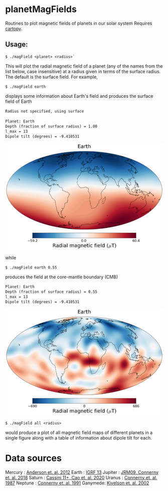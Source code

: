 # planetMagFields

Routines to plot magnetic fields of planets in our solar system
Requires [cartopy](https://scitools.org.uk/cartopy/docs/latest/).

## Usage:

```
$ ./magField <planet> <radius>`
```

This will plot the radial magnetic field of a planet (any of the names from the list
below, case insensitive) at a radius given in terms of the surface radius. The default
is the surface field. For example,

```
$ ./magField earth
```

displays some information about Earth's field and produces the surface field of Earth 

```
Radius not specified, using surface

Planet: Earth
Depth (fraction of surface radius) = 1.00
l_max = 13
Dipole tilt (degrees) = -9.410531
```

![Earth's field](/images/br_earth.png)

while

```
$ ./magField earth 0.55
```

produces the field at the core-mantle boundary (CMB)

```
Planet: Earth
Depth (fraction of surface radius) = 0.55
l_max = 13
Dipole tilt (degrees) = -9.410531
```

![Earth's CMB field](/images/br_earth_cmb.png)

```
$ ./magField all <radius>
```

would produce a plot of all magnetic field maps of different planets in a single figure
along with a table of information about dipole tilt for each.

# Data sources

Mercury : [Anderson et. al. 2012](https://doi.org/10.1029/2012JE004159)
Earth   : [IGRF 13](https://www.ngdc.noaa.gov/IAGA/vmod/igrf.html)
Jupiter : [JRM09, Connerny et. al. 2018](https://doi.org/10.1002/2018GL077312)
Saturn  : [Cassini 11+, Cao et. al. 2020](https://doi.org/10.1016/j.icarus.2019.113541)
Uranus  : [Connerny et. al. 1987](https://doi.org/10.1029/JA092iA13p15329)
Neptune : [Connerny et. al. 1991](https://doi.org/10.1029/91JA01165)
Ganymede: [Kivelson et. al. 2002](https://doi.org/10.1006/icar.2002.6834)
